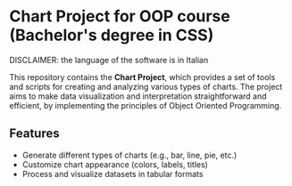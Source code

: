 # Chart Project for OOP course (Bachelor's degree in CSS)

DISCLAIMER: the language of the software is in Italian

This repository contains the **Chart Project**, which provides a set of tools and scripts for creating and analyzing various types of charts. The project aims to make data visualization and interpretation straightforward and efficient, by implementing the principles of Object Oriented Programming.

## Features
- Generate different types of charts (e.g., bar, line, pie, etc.)
- Customize chart appearance (colors, labels, titles)
- Process and visualize datasets in tabular formats
